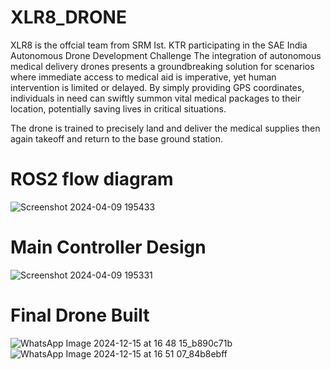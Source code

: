 # XLR8_DRONE

XLR8 is the offcial team from SRM Ist. KTR participating in the SAE India Autonomous Drone Development Challenge
The integration of autonomous medical delivery drones presents a groundbreaking solution for scenarios where immediate access to medical aid is imperative, yet human intervention is limited or delayed. By simply providing GPS coordinates, individuals in need can swiftly summon vital medical packages to their location, potentially saving lives in critical situations.

The drone is trained to precisely land and deliver the medical supplies then again takeoff and return to the base ground station. 
# ROS2 flow diagram
![Screenshot 2024-04-09 195433](https://github.com/hemnsue/XLR8_DRONE/assets/73696432/58669450-5f1f-47fe-b414-ea2de7f979f2)
# Main Controller Design
![Screenshot 2024-04-09 195331](https://github.com/hemnsue/XLR8_DRONE/assets/73696432/060f046d-4924-472b-8e1c-f051eb659b32)
# Final Drone Built
![WhatsApp Image 2024-12-15 at 16 48 15_b890c71b](https://github.com/user-attachments/assets/91d78c79-1667-48b1-8ea0-48cde4becfc3)
![WhatsApp Image 2024-12-15 at 16 51 07_84b8ebff](https://github.com/user-attachments/assets/6d59bbe7-d9c1-4428-95ed-08b2b941915e)

